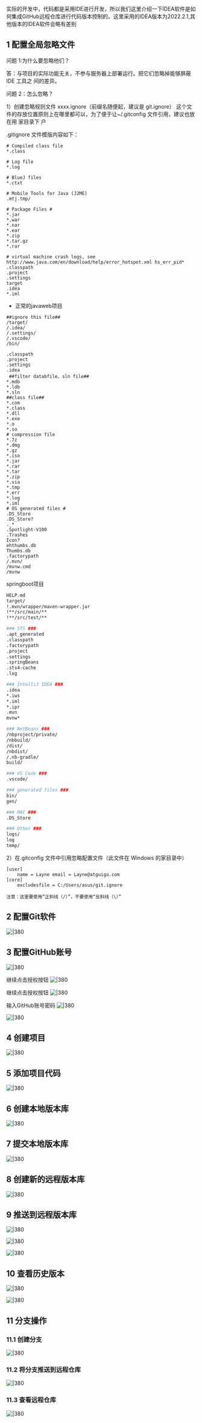 
实际的开发中，代码都是采用IDE进行开发，所以我们这里介绍一下IDEA软件是如何集成GitHub远程仓库进行代码版本控制的。这里采用的IDEA版本为2022.2.1,其他版本的IDEA软件会略有差别

## 1 配置全局忽略文件

问题 1:为什么要忽略他们？

答：与项目的实际功能无关，不参与服务器上部署运行。把它们忽略掉能够屏蔽 IDE 工具之 间的差异。 

问题 2：怎么忽略？ 

1）创建忽略规则文件 xxxx.ignore（前缀名随便起，建议是 git.ignore） 这个文件的存放位置原则上在哪里都可以，为了便于让~/.gitconfig 文件引用，建议也放在用 家目录下 户

.gitignore 文件模版内容如下：
```shell
# Compiled class file 
*.class

# Log file 
*.log 

# BlueJ files 
*.ctxt 

# Mobile Tools for Java (J2ME) 
.mtj.tmp/ 

# Package Files # 
*.jar 
*.war 
*.nar 
*.ear 
*.zip 
*.tar.gz 
*.rar 

# virtual machine crash logs, see http://www.java.com/en/download/help/error_hotspot.xml hs_err_pid* 
.classpath 
.project 
.settings 
target 
.idea 
*.iml
```

- 正常的javaweb项目
```shell
##ignore this file##
/target/
/.idea/
/.settings/
/.vscode/
/bin/

.classpath
.project
.settings
.idea
 ##filter databfile、sln file##
*.mdb
*.ldb
*.sln
##class file##
*.com
*.class
*.dll
*.exe
*.o
*.so
# compression file
*.7z
*.dmg
*.gz
*.iso
*.jar
*.rar
*.tar
*.zip
*.via
*.tmp
*.err
*.log
*.iml
# OS generated files #
.DS_Store
.DS_Store?
._*
.Spotlight-V100
.Trashes
Icon?
ehthumbs.db
Thumbs.db
.factorypath
/.mvn/
/mvnw.cmd
/mvnw
```

springboot项目
```bash
HELP.md
target/
!.mvn/wrapper/maven-wrapper.jar
!**/src/main/**
!**/src/test/**

### STS ###
.apt_generated
.classpath
.factorypath
.project
.settings
.springBeans
.sts4-cache
.log

### IntelliJ IDEA ###
.idea
*.iws
*.iml
*.ipr
.mvn
mvnw*

### NetBeans ###
/nbproject/private/
/nbbuild/
/dist/
/nbdist/
/.nb-gradle/
build/

### VS Code ###
.vscode/

### generated files ###
bin/
gen/

### MAC ###
.DS_Store

### Other ###
logs/
log
temp/
```



2）在.gitconfig 文件中引用忽略配置文件（此文件在 Windows 的家目录中）
```shell
[user] 
	name = Layne email = Layne@atguigu.com 
[core] 
	excludesfile = C:/Users/asus/git.ignore 
```

`注意：这里要使用“正斜线（/）”，不要使用“反斜线（\）”`

## 2 配置Git软件

![|380](https://my-obsidian-image.oss-cn-guangzhou.aliyuncs.com/2024/04/b7d47dc18eb80388467ed2499f8db7ed.png)
## 3 配置GitHub账号

![|380](https://my-obsidian-image.oss-cn-guangzhou.aliyuncs.com/2024/04/410d5827c324d9ec0442030ca3074d4e.png)

继续点击授权按钮
![|380](https://my-obsidian-image.oss-cn-guangzhou.aliyuncs.com/2024/04/c51cad0b927142b94af924509331070c.png)

继续点击授权按钮
![|380](https://my-obsidian-image.oss-cn-guangzhou.aliyuncs.com/2024/04/4ff809bc6b4b57823981fad997fe6566.png)

输入GitHub账号密码
![|380](https://my-obsidian-image.oss-cn-guangzhou.aliyuncs.com/2024/04/0e6dcdf06ae0ea9a5641c50b56a5177d.png)

![|380](https://my-obsidian-image.oss-cn-guangzhou.aliyuncs.com/2024/04/1166f68bf58480dc6241df6ec46aa21f.png)

## 4 创建项目

![|380](https://my-obsidian-image.oss-cn-guangzhou.aliyuncs.com/2024/04/2e309be7f843ae6e6e44a632445f0f3d.png)

## 5 添加项目代码

![|380](https://my-obsidian-image.oss-cn-guangzhou.aliyuncs.com/2024/04/e978d4b3bcf792999a083e74d2773a6c.png)

## 6 创建本地版本库

![|380](https://my-obsidian-image.oss-cn-guangzhou.aliyuncs.com/2024/04/a34d953428307960a2b891020aaba93a.png)

## 7 提交本地版本库

![|380](https://my-obsidian-image.oss-cn-guangzhou.aliyuncs.com/2024/04/0c4f5fe3072638b9d3330dbcc28218d3.png)

## 8 创建新的远程版本库

![|380](https://my-obsidian-image.oss-cn-guangzhou.aliyuncs.com/2024/04/83e8ff0d9abd6307cd5c972cdec10023.png)

## 9 推送到远程版本库

![|380](https://my-obsidian-image.oss-cn-guangzhou.aliyuncs.com/2024/04/ce72be2f6c5eeef3657601de8de4fae5.png)

![|380](https://my-obsidian-image.oss-cn-guangzhou.aliyuncs.com/2024/04/360497fc521f55051ea6976693581dd9.png)

![|380](https://my-obsidian-image.oss-cn-guangzhou.aliyuncs.com/2024/04/388eb51465595cb04683e15ba81e6041.png)

## 10 查看历史版本

![|380](https://my-obsidian-image.oss-cn-guangzhou.aliyuncs.com/2024/04/07b2d0adaabaa669ace510a832a7be93.png)

![|380](https://my-obsidian-image.oss-cn-guangzhou.aliyuncs.com/2024/04/2e3076e6b0f53b8835238945bd834218.png)

## 11 分支操作

### 11.1 创建分支

![|380](https://my-obsidian-image.oss-cn-guangzhou.aliyuncs.com/2024/04/0c892ec2f6b04961d741b665fea09b15.png)

### 11.2 将分支推送到远程仓库

![|380](https://my-obsidian-image.oss-cn-guangzhou.aliyuncs.com/2024/04/0a66e5b3202c1402ffff381341ccc1e6.png)

### 11.3 查看远程仓库

![|380](https://my-obsidian-image.oss-cn-guangzhou.aliyuncs.com/2024/04/151e7355d0f01ebbfd60b2ad48cefe04.png)